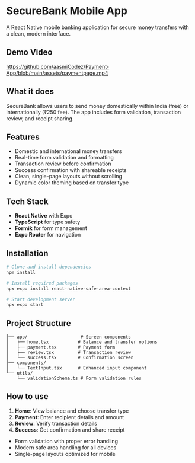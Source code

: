 # SecureBank Mobile App

A React Native mobile banking application for secure money transfers with a clean, modern interface.

## Demo Video
https://github.com/aasmiCodez/Payment-App/blob/main/assets/paymentpage.mp4
## What it does

SecureBank allows users to send money domestically within India (free) or internationally (₹250 fee). The app includes form validation, transaction review, and receipt sharing.

## Features

- Domestic and international money transfers
- Real-time form validation and formatting
- Transaction review before confirmation  
- Success confirmation with shareable receipts
- Clean, single-page layouts without scrolling
- Dynamic color theming based on transfer type

## Tech Stack

- **React Native** with Expo
- **TypeScript** for type safety
- **Formik** for form management
- **Expo Router** for navigation

## Installation

```bash
# Clone and install dependencies
npm install

# Install required packages
npx expo install react-native-safe-area-context

# Start development server
npx expo start
```

## Project Structure

```
├── app/                    # Screen components
│   ├── home.tsx           # Balance and transfer options
│   ├── payment.tsx        # Payment form
│   ├── review.tsx         # Transaction review
│   └── success.tsx        # Confirmation screen
├── components/            
│   └── TextInput.tsx      # Enhanced input component
└── utils/
    └── validationSchema.ts # Form validation rules
```

## How to use

1. **Home**: View balance and choose transfer type
2. **Payment**: Enter recipient details and amount
3. **Review**: Verify transaction details
4. **Success**: Get confirmation and share receipt

- Form validation with proper error handling
- Modern safe area handling for all devices
- Single-page layouts optimized for mobile
